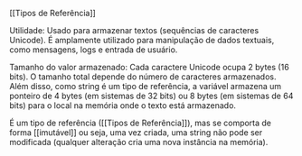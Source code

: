 [[Tipos de Referência]]

Utilidade:
Usado para armazenar textos (sequências de caracteres Unicode). É amplamente utilizado para manipulação de dados textuais, como mensagens, logs e entrada de usuário.

Tamanho do valor armazenado:
Cada caractere Unicode ocupa 2 bytes (16 bits). O tamanho total depende do número de caracteres armazenados.
Além disso, como string é um tipo de referência, a variável armazena um ponteiro de 4 bytes (em sistemas de 32 bits) ou 8 bytes (em sistemas de 64 bits) para o local na memória onde o texto está armazenado.

É um tipo de referência ([[Tipos de Referência]]), mas se comporta de forma [[imutável]] ou seja, uma vez criada, uma string não pode ser modificada (qualquer alteração cria uma nova instância na memória).